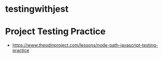 # testingwithjest

# Project Testing Practice

- https://www.theodinproject.com/lessons/node-path-javascript-testing-practice
